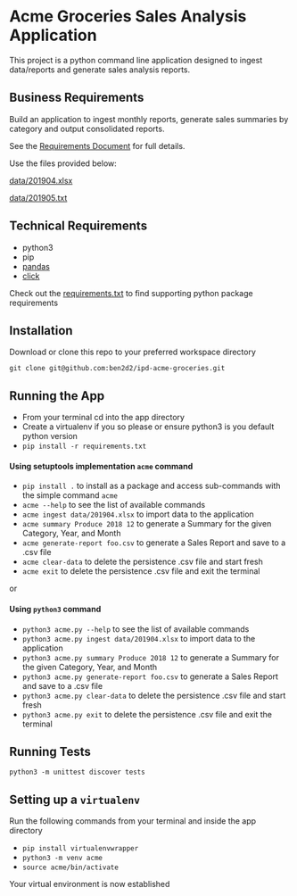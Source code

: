 # Acme Groceries Sales Analysis Application
This project is a python command line application designed to ingest data/reports and generate sales analysis reports.

## Business Requirements
Build an application to ingest monthly reports, generate sales summaries by category and output consolidated reports.

See the [Requirements Document](description.pdf) for full details.

Use the files provided below:

[data/201904.xlsx](https://github.com/ben2d2/ipd-acme-groceries/blob/master/data/201904.xlsx)

[data/201905.txt](https://github.com/ben2d2/ipd-acme-groceries/blob/master/data/201905.txt)

## Technical Requirements
- python3
- pip
- [pandas](https://pandas.pydata.org/)
- [click](https://click.palletsprojects.com/en/7.x/)

Check out the [requirements.txt](requirements.txt) to find supporting python package requirements

## Installation
Download or clone this repo to your preferred workspace directory

`git clone git@github.com:ben2d2/ipd-acme-groceries.git`

## Running the App
- From your terminal cd into the app directory
- Create a virtualenv if you so please or ensure python3 is you default python version
- `pip install -r requirements.txt`

#### Using setuptools implementation `acme` command
- `pip install .` to install as a package and access sub-commands with the simple command `acme`
- `acme --help` to see the list of available commands
- `acme ingest data/201904.xlsx` to import data to the application
- `acme summary Produce 2018 12` to generate a Summary for the given Category, Year, and Month
- `acme generate-report foo.csv` to generate a Sales Report and save to a .csv file
- `acme clear-data` to delete the persistence .csv file and start fresh
- `acme exit` to delete the persistence .csv file and exit the terminal

or

#### Using `python3` command
- `python3 acme.py --help` to see the list of available commands
- `python3 acme.py ingest data/201904.xlsx` to import data to the application
- `python3 acme.py summary Produce 2018 12` to generate a Summary for the given Category, Year, and Month
- `python3 acme.py generate-report foo.csv` to generate a Sales Report and save to a .csv file
- `python3 acme.py clear-data` to delete the persistence .csv file and start fresh
- `python3 acme.py exit` to delete the persistence .csv file and exit the terminal



## Running Tests
`python3 -m unittest discover tests`


## Setting up a `virtualenv`
Run the following commands from your terminal and inside the app directory
- `pip install virtualenvwrapper`
- `python3 -m venv acme`
- `source acme/bin/activate`

Your virtual environment is now established